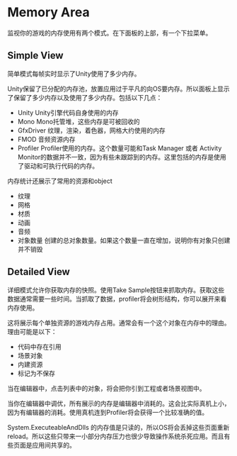 # Memory Area
监视你的游戏的内存使用有两个模式。在下面板的上部，有一个下拉菜单。

## Simple View
简单模式每帧实时显示了Unity使用了多少内存。

Unity保留了已分配的内存池，放置应用过于平凡的向OS要内存。所以面板上显示了保留了多少内存以及使用了多少内存。包括以下几点：

* Unity Unity引擎代码自身使用的内存
* Mono Mono托管堆，这些内存是可被回收的
* GfxDriver 纹理，渲染，着色器，网格大约使用的内存
* FMOD 音频资源内存
* Profiler Profiler使用的内存。这个数量可能和Task Manager 或者 Activity Monitor的数据并不一致，因为有些未跟踪到的内存。这里包括的内存是使用了驱动和可执行代码的内存。

内存统计还展示了常用的资源和object
* 纹理
* 网格
* 材质
* 动画
* 音频
* 对象数量 创建的总对象数量。如果这个数量一直在增加，说明你有对象只创建并不销毁

## Detailed View
详细模式允许你获取内存的快照。使用Take Sample按钮来抓取内存。获取这些数据通常需要一些时间。当抓取了数据，profiler将会树形结构，你可以展开来看内存使用。

这将展示每个单独资源的游戏内存占用。通常会有一个这个对象在内存中的理由。理由可能是以下：
* 代码中存在引用
* 场景对象
* 内建资源
* 标记为不保存

当在编辑器中，点击列表中的对象，将会把你引到工程或者场景视图中。

当你在编辑器中调优，所有展示的内存是编辑器中消耗的。这会比实际真机上小，因为有编辑器的消耗。使用真机连到Profiler将会获得一个比较准确的值。

System.ExecuteableAndDlls 的内存值是只读的，所以OS将会丢掉这些页面重新reload。所以这些只带来一小部分内存压力也很少导致操作系统杀死应用。而且有些页面是应用间共享的。
